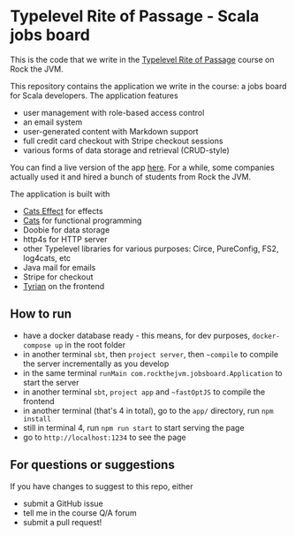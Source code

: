# Typelevel Rite of Passage - Scala jobs board

This is the code that we write in the [Typelevel Rite of Passage](https://rockthejvm.com/courses/typelevel-rite-of-passage) course on Rock the JVM.

This repository contains the application we write in the course: a jobs board for Scala developers. The application features
- user management with role-based access control
- an email system
- user-generated content with Markdown support
- full credit card checkout with Stripe checkout sessions
- various forms of data storage and retrieval (CRUD-style)

You can find a live version of the app [here](https://jobs.rockthejvm.com). For a while, some companies actually used it and hired a bunch of students from Rock the JVM.

The application is built with 
- [Cats Effect](https://typelevel.org/cats-effect) for effects
- [Cats](https://typelevel.org/cats) for functional programming
- Doobie for data storage
- http4s for HTTP server
- other Typelevel libraries for various purposes: Circe, PureConfig, FS2, log4cats, etc
- Java mail for emails
- Stripe for checkout
- [Tyrian](https://tyrian.indigoengine.io/) on the frontend

## How to run

-   have a docker database ready - this means, for dev purposes, `docker-compose up` in the root folder
-   in another terminal `sbt`, then `project server`, then `~compile` to compile the server incrementally as you develop
-   in the same terminal `runMain com.rockthejvm.jobsboard.Application` to start the server 
-   in another terminal `sbt`, `project app` and `~fastOptJS` to compile the frontend
-   in another terminal (that's 4 in total), go to the `app/` directory, run `npm install`
-   still in terminal 4, run `npm run start` to start serving the page
-   go to `http://localhost:1234` to see the page

## For questions or suggestions

If you have changes to suggest to this repo, either
- submit a GitHub issue
- tell me in the course Q/A forum
- submit a pull request!